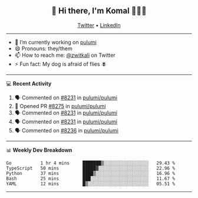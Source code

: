 <h2 align="center"> 👋 Hi there, I'm Komal 🧑🏾‍💻 </h2>
<p align="center">
    <a href="https://twitter.com/zwitkali">Twitter</a> •
    <a href="https://www.linkedin.com/in/komal-ali/">LinkedIn</a>
</p>

--------

- 🔭 I’m currently working on [pulumi](https://github.com/pulumi/pulumi)
- 😄 Pronouns: they/them
- 📫 How to reach me: [@zwitkali](https://twitter.com/zwitkali) on Twitter
- ⚡ Fun fact: My dog is afraid of flies 🪰

--------
💻 **Recent Activity**

<!--START_SECTION:activity-->
1. 🗣 Commented on [#8231](https://github.com/pulumi/pulumi/issues/8231) in [pulumi/pulumi](https://github.com/pulumi/pulumi)
2. 💪 Opened PR [#8275](https://github.com/pulumi/pulumi/pull/8275) in [pulumi/pulumi](https://github.com/pulumi/pulumi)
3. 🗣 Commented on [#8231](https://github.com/pulumi/pulumi/issues/8231) in [pulumi/pulumi](https://github.com/pulumi/pulumi)
4. 🗣 Commented on [#8231](https://github.com/pulumi/pulumi/issues/8231) in [pulumi/pulumi](https://github.com/pulumi/pulumi)
5. 🗣 Commented on [#8236](https://github.com/pulumi/pulumi/issues/8236) in [pulumi/pulumi](https://github.com/pulumi/pulumi)
<!--END_SECTION:activity-->

--------

📊 **Weekly Dev Breakdown**
<!--START_SECTION:waka-->
```text
Go           1 hr 4 mins     ███████▒░░░░░░░░░░░░░░░░░   29.43 % 
TypeScript   50 mins         █████▓░░░░░░░░░░░░░░░░░░░   22.96 % 
Python       37 mins         ████▒░░░░░░░░░░░░░░░░░░░░   16.96 % 
Bash         25 mins         ███░░░░░░░░░░░░░░░░░░░░░░   11.67 % 
YAML         12 mins         █▒░░░░░░░░░░░░░░░░░░░░░░░   05.51 % 
```
<!--END_SECTION:waka-->

--------